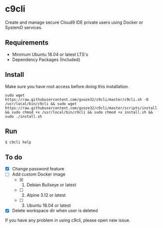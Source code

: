 # c9cli

Create and manage secure Cloud9 IDE private users using Docker or SystemD services.

## Requirements

- Minimum Ubuntu 18.04 or latest LTS's
- Dependency Packages (Included)

## Install

Make sure you have root access before doing this installation.

```
sudo wget https://raw.githubusercontent.com/gvoze32/c9cli/master/c9cli.sh -O /usr/local/bin/c9cli && sudo wget https://raw.githubusercontent.com/gvoze32/c9cli/master/scripts/install.sh && sudo chmod +x /usr/local/bin/c9cli && sudo chmod +x install.sh && sudo ./install.sh
```

## Run

```
$ c9cli help
```

## To do

- [x] Change password feature
- [ ] Add custom Docker image
  - [x] 1. Debian Bullseye or latest
  - [ ] 2. Alpine 3.12 or latest
  - [ ] 3. Ubuntu 18.04 or latest
- [x] Delete workspace dir when user is deleted

If you have any problem in using c9cli, please open new issue.
